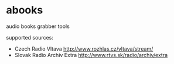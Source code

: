 abooks
======

audio books grabber tools

supported sources:
* Czech Radio Vltava http://www.rozhlas.cz/vltava/stream/
* Slovak Radio Archiv Extra http://www.rtvs.sk/radio/archiv/extra

